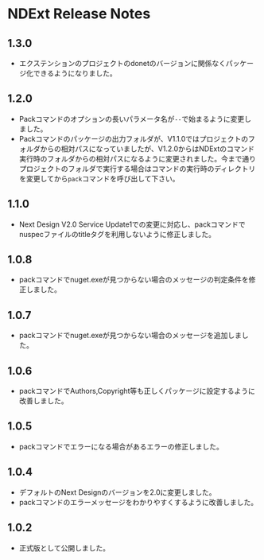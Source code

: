 # NDExt Release Notes

## 1.3.0
* エクステンションのプロジェクトのdonetのバージョンに関係なくパッケージ化できるようになりました。

## 1.2.0
* Packコマンドのオプションの長いパラメータ名が`--`で始まるように変更しました。
* Packコマンドのパッケージの出力フォルダが、V1.1.0ではプロジェクトのフォルダからの相対パスになっていましたが、V1.2.0からはNDExtのコマンド実行時のフォルダからの相対パスになるように変更されました。今まで通りプロジェクトのフォルダで実行する場合はコマンドの実行時のディレクトリを変更してから`pack`コマンドを呼び出して下さい。

## 1.1.0
* Next Design V2.0 Service Update1での変更に対応し、packコマンドでnuspecファイルのtitleタグを利用しないように修正しました。

## 1.0.8
* packコマンドでnuget.exeが見つからない場合のメッセージの判定条件を修正しました。

## 1.0.7
* packコマンドでnuget.exeが見つからない場合のメッセージを追加しました。

## 1.0.6
* packコマンドでAuthors,Copyright等も正しくパッケージに設定するように改善しました。

## 1.0.5
* packコマンドでエラーになる場合があるエラーの修正しました。

## 1.0.4
* デフォルトのNext Designのバージョンを2.0に変更しました。
* packコマンドのエラーメッセージをわかりやすくするように改善しました。

## 1.0.2
* 正式版として公開しました。
